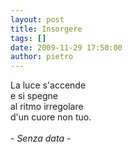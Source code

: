 ```yaml
---
layout: post
title: Insorgere
tags: []
date: 2009-11-29 17:50:00
author: pietro
---
```

La luce s'accende<br/>e si spegne<br/>al ritmo irregolare<br/>d'un cuore non tuo.<br/><br/><span style="font-style: italic">- Senza data - </span>
